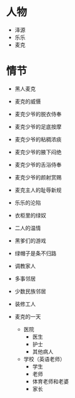# 人物

- 泽源
- 乐乐
- 麦克

# 情节
- 黑人麦克
- 麦克的威慑
- 麦克少爷的脱衣侍奉
- 麦克少爷的足底按摩
- 麦克少爷的粘稠浓痰
- 麦克少爷的腋下闷绝
- 麦克少爷的舌浴侍奉
- 麦克少爷的颜射赏赐
- 麦克主人的耻辱新规
- 乐乐的沦陷
- 衣柜里的绿奴
- 二人的温情
- 黑爹们的游戏
- 绿帽子是条不归路

- 调教家人
- 多事邻居
- 少数民族邻居
- 装修工人
- 麦克的一天
    - 医院
        - 医生
        - 护士
        - 其他病人
    - 学校（英语老师）
        - 学生
        - 老师
        - 体育老师和老婆
        - 家长